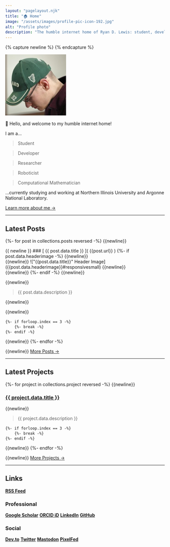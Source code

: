 ```yaml
---
layout: "pagelayout.njk"
title: "🏠 Home"
image: "/assets/images/profile-pic-icon-192.jpg"
alt: "Profile photo"
description: "The humble internet home of Ryan D. Lewis: student, developer, researcher, roboticist, and computational mathematician."
---
```


{% capture newline %}
{% endcapture %}

<div class="responsive2column">

<div class="column-1 image">

<div class="vertical-center">

![Profile photo](/assets/images/profile-pic-icon-192.jpg#profileimage)

</div>

</div>

<div class="column-2">

👋 Hello, and welcome to my humble internet home!

I am a...


>Student

>Developer

>Researcher

>Roboticist

>Computational Mathematician

...currently studying and working at Northern Illinois University and Argonne National Laboratory.

[Learn more about me →](/aboutme)

</div>

</div>

---

## Latest Posts

{%- for post in collections.posts reversed -%}
{{newline}}
<div class="responsive2column">
<div class="column-1">
{{ newline }}
### [ {{ post.data.title }} ]( {{post.url}} )
{%- if post.data.headerimage -%}
{{newline}}
<div class="image">
{{newline}}
!["{{post.data.title}}" Header Image]({{post.data.headerimage}}#responsivesmall)
{{newline}}
</div>
{{newline}}
{%- endif -%}
{{newline}}
</div>
<div class="column-2">

{{newline}}

> {{ post.data.description }}

{{newline}}

</div>
</div>

{{newline}}

	{%- if forloop.index == 3 -%}
		{%- break -%}
	{%- endif -%}
{{newline}}
{%- endfor -%}

{{newline}}
[More Posts →](/posts)

---

## Latest Projects

{%- for project in collections.project reversed -%}
{{newline}}
### [ {{ project.data.title }} ]( {{project.url}} )

{{newline}}

> {{ project.data.description }}

	{%- if forloop.index == 3 -%}
		{%- break -%}
	{%- endif -%}
{{newline}}
{%- endfor -%}

{{newline}}
[More Projects →](/projects)

---

## Links

<div class="link-capsule">

**[RSS Feed](https://ryandlewis.dev/feed.xml)**

</div>


### Professional

<div class="link-capsule">

<!-- **[]()** -->
**[Google Scholar](https://scholar.google.com/citations?user=NXd4XaoAAAAJ "Ryan D. Lewis • Google Scholar")**
**[ORCID iD](https://orcid.org/0000-0002-3000-2811 "0000-0002-3000-2811 • ORCID iD")**
**[LinkedIn](https://www.linkedin.com/in/ryan-d-lewis "Ryan D. Lewis • LinkedIn")**
**[GitHub](https://github.com/luckierdodge "@luckierdodge • GitHub")**

</div>

### Social

<div class="link-capsule">

<!-- **[]()** -->
**[Dev.to](https://dev.to/luckierdodge "@luckierdodge • Dev")**
**[Twitter](https://twitter.com/RhinoDaDino "@RhinoDaDino • Twitter")**
<a rel="me" href="https://mastodon.online/@luckierdodge" title="@luckierdodge • Mastodon.Online"><b>Mastodon</b></a>
**[PixelFed](https://pixelfed.social/luckierdodge "@luckierdodge • PixelFed.Social")**

</div>
